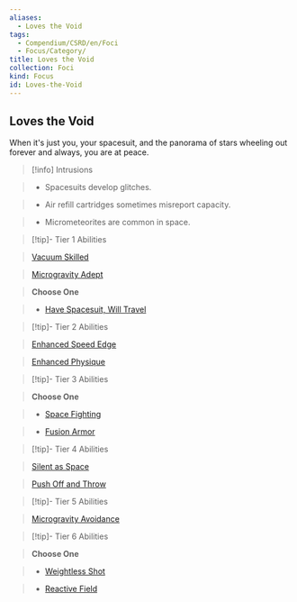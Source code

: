 ```yaml
---
aliases:
  - Loves the Void
tags:
  - Compendium/CSRD/en/Foci
  - Focus/Category/
title: Loves the Void
collection: Foci
kind: Focus
id: Loves-the-Void
---
```

## Loves the Void    
When it's just you, your spacesuit, and the panorama of stars wheeling out forever and always, you are at peace.    
  
>[!info] Intrusions    
>- Spacesuits develop glitches.    
>- Air refill cartridges sometimes misreport capacity.    
>- Micrometeorites are common in space.    
  
  
>[!tip]- Tier 1 Abilities    
> [Vacuum Skilled](Vacuum-Skilled.md)    
> [Microgravity Adept](Microgravity-Adept.md)    
> **Choose One**    
>- [Have Spacesuit, Will Travel](Have-Spacesuit,-Will-Travel.md)    
  
  
>[!tip]- Tier 2 Abilities    
> [Enhanced Speed Edge](Enhanced-Speed-Edge.md)    
> [Enhanced Physique](Enhanced-Physique.md)    
  
  
>[!tip]- Tier 3 Abilities    
> **Choose One**    
>- [Space Fighting](Space-Fighting.md)    
>- [Fusion Armor](Fusion-Armor.md)    
  
  
>[!tip]- Tier 4 Abilities    
> [Silent as Space](Silent-As-Space.md)    
> [Push Off and Throw](Push-Off-and-Throw.md)    
  
  
>[!tip]- Tier 5 Abilities    
> [Microgravity Avoidance](Microgravity-Avoidance.md)    
  
  
>[!tip]- Tier 6 Abilities    
> **Choose One**    
>- [Weightless Shot](Weightless-Shot.md)    
>- [Reactive Field](Reactive-Field.md)
